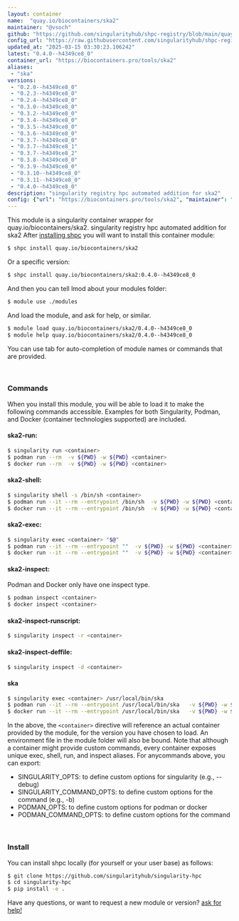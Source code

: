 ```yaml
---
layout: container
name:  "quay.io/biocontainers/ska2"
maintainer: "@vsoch"
github: "https://github.com/singularityhub/shpc-registry/blob/main/quay.io/biocontainers/ska2/container.yaml"
config_url: "https://raw.githubusercontent.com/singularityhub/shpc-registry/main/quay.io/biocontainers/ska2/container.yaml"
updated_at: "2025-03-15 03:30:23.106242"
latest: "0.4.0--h4349ce8_0"
container_url: "https://biocontainers.pro/tools/ska2"
aliases:
 - "ska"
versions:
 - "0.2.0--h4349ce8_0"
 - "0.2.3--h4349ce8_0"
 - "0.2.4--h4349ce8_0"
 - "0.3.0--h4349ce8_0"
 - "0.3.2--h4349ce8_0"
 - "0.3.4--h4349ce8_0"
 - "0.3.5--h4349ce8_0"
 - "0.3.6--h4349ce8_0"
 - "0.3.7--h4349ce8_0"
 - "0.3.7--h4349ce8_1"
 - "0.3.7--h4349ce8_2"
 - "0.3.8--h4349ce8_0"
 - "0.3.9--h4349ce8_0"
 - "0.3.10--h4349ce8_0"
 - "0.3.11--h4349ce8_0"
 - "0.4.0--h4349ce8_0"
description: "singularity registry hpc automated addition for ska2"
config: {"url": "https://biocontainers.pro/tools/ska2", "maintainer": "@vsoch", "description": "singularity registry hpc automated addition for ska2", "latest": {"0.4.0--h4349ce8_0": "sha256:cd2a67f431825915bd82c283c0ee5f64de6d68bef91c68baed8a696a1957c7d6"}, "tags": {"0.2.0--h4349ce8_0": "sha256:ac907e8f690bb947459c83e6a793a8b4baf053207e9f5de06d0dd43f3ae05ca1", "0.2.3--h4349ce8_0": "sha256:60f227a8f5c22ae96742b973e7efd221df68c1e0d9a88f103dcc1f4d6af57fe3", "0.2.4--h4349ce8_0": "sha256:993a23db4bc0face24c434a117d6d2600131eea07e949a56387b61ec20b327eb", "0.3.0--h4349ce8_0": "sha256:f11078e0975809140b132ff729e70c9fc06b53ed06b3b7c7893d5a0c9002a489", "0.3.2--h4349ce8_0": "sha256:491076aa549182ee018f9c5936b61a6c531ebd66ea557fb3ba9af27aacc5a6a7", "0.3.4--h4349ce8_0": "sha256:c50715b94c0a2be9cf8d5dbd7b8312c7266fb72f4798d002b7f9a60e622091bb", "0.3.5--h4349ce8_0": "sha256:5a82da003d35a4f6c3d855d312dc6f2d87b83849bcdb2f099d0304fc4ed8c152", "0.3.6--h4349ce8_0": "sha256:a171b0f961dd64f263bfe0895944c60fa4ce29a06df12fc6016449795085b08f", "0.3.7--h4349ce8_0": "sha256:9665e581c5964d73071b93e75afef93e744607642ba412ab56f769a7c8f732d6", "0.3.7--h4349ce8_1": "sha256:aaea11536b9fcec1f4ef7d62b43201670e4433b0f99d28b091cc3f2a383afde9", "0.3.7--h4349ce8_2": "sha256:0e0e67586b7e2e83835c8754b6875ca823a69f8fd87f093ff9396fff8a9e4cc6", "0.3.8--h4349ce8_0": "sha256:bb8e11f00ae0a9e3df024689b31d5ee2aa22d14442fa10900b545fcb85fb4d0f", "0.3.9--h4349ce8_0": "sha256:514ad5fe0fcee78dc24a367e91ca439575c7d3b4b5d35a3eddc4f5d3b27355e8", "0.3.10--h4349ce8_0": "sha256:cc082e7cbd685fd198144f1a57cb031f34382adf73b02447248abdb8cf7fc1b6", "0.3.11--h4349ce8_0": "sha256:b49cfa3b3ca0b5acc66a4325b95ac9e0c177ddc3ee7542365e10464d163b099f", "0.4.0--h4349ce8_0": "sha256:cd2a67f431825915bd82c283c0ee5f64de6d68bef91c68baed8a696a1957c7d6"}, "docker": "quay.io/biocontainers/ska2", "aliases": {"ska": "/usr/local/bin/ska"}}
---
```


This module is a singularity container wrapper for quay.io/biocontainers/ska2.
singularity registry hpc automated addition for ska2
After [installing shpc](#install) you will want to install this container module:


```bash
$ shpc install quay.io/biocontainers/ska2
```

Or a specific version:

```bash
$ shpc install quay.io/biocontainers/ska2:0.4.0--h4349ce8_0
```

And then you can tell lmod about your modules folder:

```bash
$ module use ./modules
```

And load the module, and ask for help, or similar.

```bash
$ module load quay.io/biocontainers/ska2/0.4.0--h4349ce8_0
$ module help quay.io/biocontainers/ska2/0.4.0--h4349ce8_0
```

You can use tab for auto-completion of module names or commands that are provided.

<br>

### Commands

When you install this module, you will be able to load it to make the following commands accessible.
Examples for both Singularity, Podman, and Docker (container technologies supported) are included.

#### ska2-run:

```bash
$ singularity run <container>
$ podman run --rm  -v ${PWD} -w ${PWD} <container>
$ docker run --rm  -v ${PWD} -w ${PWD} <container>
```

#### ska2-shell:

```bash
$ singularity shell -s /bin/sh <container>
$ podman run --it --rm --entrypoint /bin/sh  -v ${PWD} -w ${PWD} <container>
$ docker run --it --rm --entrypoint /bin/sh  -v ${PWD} -w ${PWD} <container>
```

#### ska2-exec:

```bash
$ singularity exec <container> "$@"
$ podman run --it --rm --entrypoint ""  -v ${PWD} -w ${PWD} <container> "$@"
$ docker run --it --rm --entrypoint ""  -v ${PWD} -w ${PWD} <container> "$@"
```

#### ska2-inspect:

Podman and Docker only have one inspect type.

```bash
$ podman inspect <container>
$ docker inspect <container>
```

#### ska2-inspect-runscript:

```bash
$ singularity inspect -r <container>
```

#### ska2-inspect-deffile:

```bash
$ singularity inspect -d <container>
```


#### ska

```bash
$ singularity exec <container> /usr/local/bin/ska
$ podman run --it --rm --entrypoint /usr/local/bin/ska   -v ${PWD} -w ${PWD} <container> -c " $@"
$ docker run --it --rm --entrypoint /usr/local/bin/ska   -v ${PWD} -w ${PWD} <container> -c " $@"
```



In the above, the `<container>` directive will reference an actual container provided
by the module, for the version you have chosen to load. An environment file in the
module folder will also be bound. Note that although a container
might provide custom commands, every container exposes unique exec, shell, run, and
inspect aliases. For anycommands above, you can export:

 - SINGULARITY_OPTS: to define custom options for singularity (e.g., --debug)
 - SINGULARITY_COMMAND_OPTS: to define custom options for the command (e.g., -b)
 - PODMAN_OPTS: to define custom options for podman or docker
 - PODMAN_COMMAND_OPTS: to define custom options for the command

<br>

### Install

You can install shpc locally (for yourself or your user base) as follows:

```bash
$ git clone https://github.com/singularityhub/singularity-hpc
$ cd singularity-hpc
$ pip install -e .
```

Have any questions, or want to request a new module or version? [ask for help!](https://github.com/singularityhub/singularity-hpc/issues)
